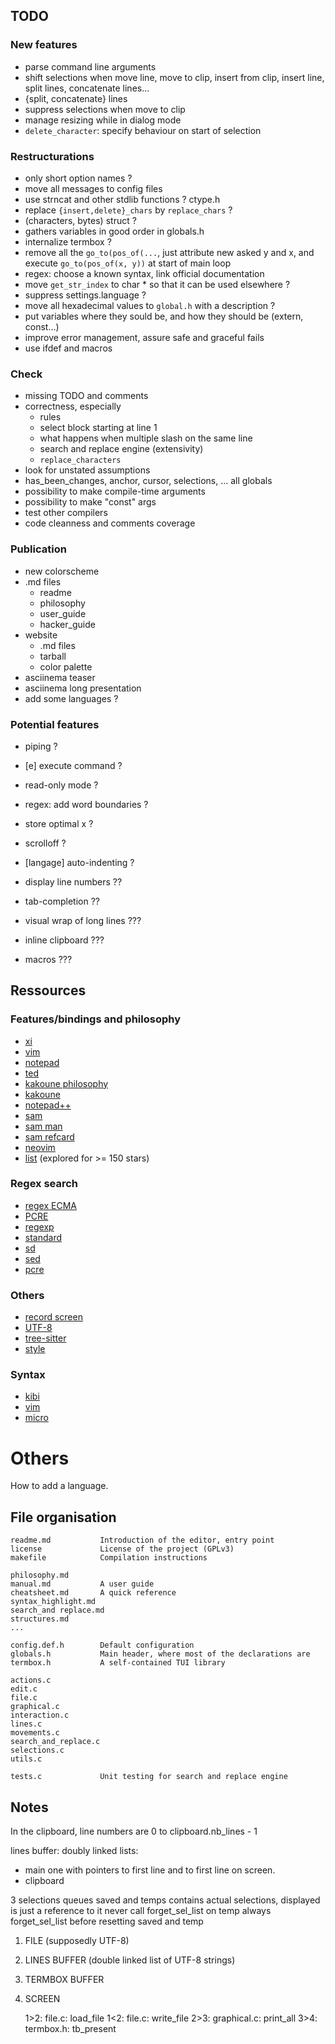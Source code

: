 ## TODO

### New features

* parse command line arguments
* shift selections when move line, move to clip, insert from clip, insert line, split lines, concatenate lines...
* {split, concatenate} lines
* suppress selections when move to clip
* manage resizing while in dialog mode
* `delete_character`: specify behaviour on start of selection

### Restructurations

* only short option names ?
* move all messages to config files
* use strncat and other stdlib functions ? ctype.h
* replace `{insert,delete}_chars` by `replace_chars` ?
* (characters, bytes) struct ?
* gathers variables in good order in globals.h
* internalize termbox ?
* remove all the `go_to(pos_of(...`, just attribute new asked y and x, and execute `go_to(pos_of(x, y))` at start of main loop
* regex: choose a known syntax, link official documentation
* move `get_str_index` to char * so that it can be used elsewhere ?
* suppress settings.language ?
* move all hexadecimal values to `global.h` with a description ?
* put variables where they sould be, and how they should be (extern, const...)
* improve error management, assure safe and graceful fails
* use ifdef and macros

### Check

* missing TODO and comments
* correctness, especially
    * rules
    * select block starting at line 1
    * what happens when multiple slash on the same line
    * search and replace engine (extensivity)
    * `replace_characters`
* look for unstated assumptions
* has_been_changes, anchor, cursor, selections, ... all globals
* possibility to make compile-time arguments
* possibility to make "const" args
* test other compilers
* code cleanness and comments coverage

### Publication

* new colorscheme
* .md files
    * readme
    * philosophy
    * user_guide
    * hacker_guide
* website
    * .md files
    * tarball
    * color palette
* asciinema teaser
* asciinema long presentation
* add some languages ?

### Potential features

* piping ?
* [e] execute command ?
* read-only mode ?
* regex: add word boundaries ?
* store optimal x ?
* scrolloff ?
* [langage] auto-indenting ?

* display line numbers ??
* tab-completion ??

* visual wrap of long lines ???
* inline clipboard ???
* macros ???


## Ressources

### Features/bindings and philosophy

* [xi](https://xi-editor.io/docs.html)
* [vim](https://vimhelp.org/vi_diff.txt.html)
* [notepad](https://jsimlo.sk/notepad/features.php)
* [ted](http://www.kpdus.com/ted.html)
* [kakoune philosophy](https://kakoune.org/why-kakoune/why-kakoune.html)
* [kakoune](https://github.com/mawww/kakoune#advanced-topics)
* [notepad++](https://github.com/notepad-plus-plus/notepad-plus-plus/wiki/Features)
* [sam](http://doc.cat-v.org/plan_9/4th_edition/papers/sam/)
* [sam man](http://man.cat-v.org/plan_9/1/sam)
* [sam refcard](http://sam.cat-v.org/cheatsheet/sam-refcard.pdf)
* [neovim](https://neovim.io/charter/)
* [list](https://github.com/topics/text-editor) (explored for >= 150 stars)

### Regex search

* [regex ECMA](https://262.ecma-international.org/6.0/#sec-patterns)
* [PCRE](https://www.pcre.org/)
* [regexp](https://man.cat-v.org/plan_9/6/regexp)
* [standard](https://pubs.opengroup.org/onlinepubs/9699919799/basedefs/V1_chap09.html)
* [sd](https://github.com/chmln/sd)
* [sed](https://www.gnu.org/software/sed/manual/sed.html)
* [pcre](https://github.com/niklongstone/regular-expression-cheat-sheet)

### Others

* [record screen](https://asciinema.org/)
* [UTF-8](https://en.wikipedia.org/wiki/UTF-8)
* [tree-sitter](https://tree-sitter.github.io/tree-sitter/)
* [style](https://suckless.org/coding_style/)

### Syntax

* [kibi](https://github.com/ilai-deutel/kibi/tree/master/syntax.d)
* [vim](https://github.com/vim/vim/tree/master/runtime/syntax)
* [micro](https://github.com/zyedidia/micro/tree/master/runtime/syntax)


# Others

How to add a language.

## File organisation

    readme.md           Introduction of the editor, entry point
    license             License of the project (GPLv3)
    makefile            Compilation instructions

    philosophy.md
    manual.md           A user guide
    cheatsheet.md       A quick reference
    syntax_highlight.md
    search_and replace.md
    structures.md
    ...

    config.def.h        Default configuration
    globals.h           Main header, where most of the declarations are
    termbox.h           A self-contained TUI library

    actions.c
    edit.c
    file.c
    graphical.c
    interaction.c
    lines.c
    movements.c
    search_and_replace.c
    selections.c
    utils.c

    tests.c             Unit testing for search and replace engine


## Notes

In the clipboard, line numbers are 0 to clipboard.nb_lines - 1

lines buffer: doubly linked lists:
- main one with pointers to first line and to first line on screen.
- clipboard

3 selections queues
saved and temps contains actual selections, displayed is just a reference to it
never call forget_sel_list on temp
always forget_sel_list before resetting saved and temp

1. FILE (supposedly UTF-8)
2. LINES BUFFER (double linked list of UTF-8 strings)
3. TERMBOX BUFFER
4. SCREEN

    1>2: file.c: load_file
    1<2: file.c: write_file
    2>3: graphical.c: print_all
    3>4: termbox.h: tb_present
